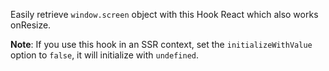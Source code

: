 Easily retrieve `window.screen` object with this Hook React which also works onResize.

**Note**: If you use this hook in an SSR context, set the `initializeWithValue` option to `false`, it will initialize with `undefined`.
